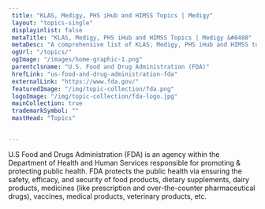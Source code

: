 ```yaml
--- 
 title: "KLAS, Medigy, PHS iHub and HIMSS Topics | Medigy"
 layout: "topics-single"
 displayinlist: false
 metaTitle: "KLAS, Medigy, PHS iHub and HIMSS Topics | Medigy &#8480"
 metaDesc: "A comprehensive list of KLAS, Medigy, PHS iHub and HIMSS topics"
 ogUrl: "/topics/"
 ogImage: "/images/home-graphic-1.png"
 parentclsname: "U.S. Food and Drug Administration (FDA)"
 hrefLink: "us-food-and-drug-administration-fda"
 externalLink: "https://www.fda.gov/"
 featuredImage: "/img/topic-collection/fda.png"
 logoImage: "/img/topic-collection/fda-logo.jpg"
 mainCollection: true
 trademarkSymbol: ""
 mastHead: "Topics"


---
```

U.S Food and Drugs Administration (FDA) is an agency within the Department of Health and Human Services responsible for promoting & protecting public health. FDA protects the public health via ensuring the safety, efficacy, and security of food products, dietary supplements, dairy products, medicines (like prescription and over-the-counter pharmaceutical drugs), vaccines, medical products, veterinary products, etc.
